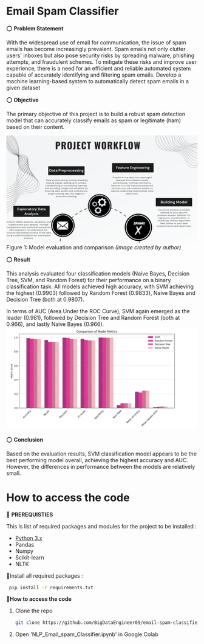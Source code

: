 # Email Spam Classifier
 

⭕ **Problem Statement**

With the widespread use of email for communication, the issue of spam emails has become increasingly prevalent. Spam emails not only clutter users' inboxes but also pose security risks by spreading malware, phishing attempts, and fraudulent schemes. To mitigate these risks and improve user experience, there is a need for an efficient and reliable automated system capable of accurately identifying and filtering spam emails.
Develop a machine learning-based system to automatically detect spam emails in a given dataset

⭕ **Objective**

The primary objective of this project is to build a robust spam detection model that can accurately classify emails as spam or legitimate (ham) based on their content.


![working image](images/workflow.jpg)
Figure 1: Model evaluation and comparison *(Image created by author)*

⭕ **Result**

This analysis evaluated four classification models (Naive Bayes, Decision Tree, SVM, and Random Forest) for their performance on a binary classification task. All models achieved high accuracy, with SVM achieving the highest (0.9903) followed by Random Forest (0.9833), Naive Bayes and Decision Tree (both at 0.9807).

In terms of AUC (Area Under the ROC Curve), SVM again emerged as the leader (0.981), followed by Decision Tree and Random Forest (both at 0.966), and lastly Naive Bayes (0.966).
![working image](images/comparison.png)


⭕ **Conclusion**

Based on the evaluation results, SVM classification model appears to be the best performing model overall, achieving the highest accuracy and AUC. However, the differences in performance between the models are relatively small.

# **How to access the code**

🚩  **PREREQUISTIES** 

This is list of required packages and modules for the project to be installed :
* <a href="https://www.python.org/downloads/" target="_blank">Python 3.x</a>
* Pandas 
* Numpy
* Scikit-learn
* NLTK

🚩Install all required packages :
 ```sh
  pip install -r requirements.txt
```

🚩**How to access the code**
<!-- INSTALLATION -->

1. Clone the repo
   ```sh
   git clone https://github.com/BigDataEngineer09/email-spam-classifier-cvip.git
   ```
2. Open 'NLP_Email_spam_Classifier.ipynb' in Google Colab 

